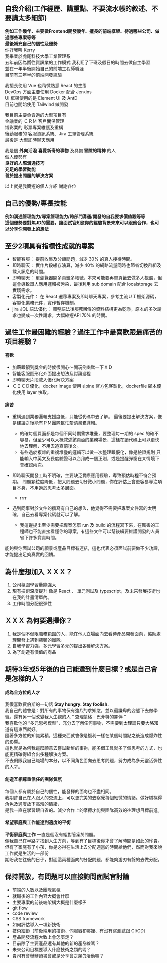 ## 自我介紹(工作經歷、講重點、不要流水帳的敘述、不要講太多細節)
**例如工作幾年、主要做Frontend開發幾年、擅長的前端框架、待過哪些公司、做過哪些專案等等**  
**最後補充自己的個性及優勢**  
你好我叫 Kerry  
我畢業於虎尾科技大學工業管理系    
五年前因為嚮往資訊業的工作模式
我利用了下班及假日的時間去做自主學習  
並在一年半後開始自己的前端工程師職涯  
目前有三年半的前端開發經驗  

我擅長使用 Vue 也稍微熟悉 React 的生態  
DevOps 方面主要使用 Docker 配合 Jenkins  
UI 框架使用的是 Element UI 及 AntD  
目前也開始使用 Tailwind 做開發

我目前主要負責過的大型項目有  
金融業的 ＣＲＭ 客戶關係管理  
博彩業的 彩票專案維護及重構  
後勤服務的 客服資訊系統、Jira 工單管理系統  
最後是 大型即時聊天應用  

我是個 **外向活潑** **喜愛新奇的事物** 及具備 **冒險的精神** 的人  
個人優勢有  
**良好的人際溝通技巧**   
**充足的學習動能**   
**善於提出問題的解決方案**  

以上就是我簡短的個人介紹 謝謝各位  

## 自己的優勢/專長技能
**例如溝通管理能力/專案管理能力/跨部門溝通/開發的自我要求價值觀等等**   
**這個優勢要對焦JD的需要，讓面試官知道你的經驗背景未來可以跟他合作，也可以分享你開發上的想法**  

## 至少2項具有指標性成就的專案
- 智能客服： 提前收集及分類問題，減少 30% 的真人接待時間。
- 即時聊天： 實作片段緩存演算，減少 40% 的網路流量同時也節省切換群組及載入訊息的時間。
- 即時聊天： 單瀏覽器開多頁籤多帳號，本來可能要再單頁籤去做多人視窗，但這會導致單人應用邏輯被污染，最後利用 sub domain 配合 localstorage 去實踐需求。
- 客製化元件： 在 React 遷移專案及即時聊天專案，參考主流ＵＩ框架源碼，客製化業務元件，實作暫存機制。
- jira JQL 語法優化： 調整語法後服務回傳的資料結構更為乾淨，原本的多次請求也變成一次性請求，大幅縮短API 70% 的時間。 

## 過往工作最困難的經驗？過往工作中最喜歡跟最痛苦的項目經驗？
#### 喜歡
- 加薪跟領到獎金的時候很開心～開玩笑幽默一下ＸＤ
- 智能客服圖形化介面提出想法及討論過程
- 即時聊天片段載入優化解決方案
- ＣＩＣＤ優化，docker image 使用 alpine 官方包客製化，dockerfile 腳本優化使用 layer 快取。  

#### 痛苦
- 重構遇到業務邏輯支援度低，只能從代碼中去了解。 最後要提出解決方案，像是建議之後能有ＰＭ團隊幫忙釐清業務邏輯。
  - 的確每個頁面都是每個不同時期需求堆疊，要整理每一期的 spec 的確不容易，但至少可以大概敘述該頁面的業務場景，這樣在讀代碼上可以更快地去理解，不用去追查前後文。
  - 有些過於複雜的重複堆疊的邏輯可以做一次整理跟優化，像是驗證規則 只能輸入中英文及長度驗證可以合用成一個正則，或是提醒彈窗在某情境下會確認兩次。

- 即時聊天開發工時不明確，主要缺乏實際應用經驗，導致預估時程不符合預期。 問題顆粒度降低，把大問題去切分微小問題，你在評估上會更容易專注項目本身，不用過於思考太多層面。
  - rrrr

- 遇到同事對於文件的撰寫有自己的想法，他覺得不需要把專案文件寫的太明確，自己去看專案代碼就可以了解。
  - 我這邊提出至少需要把專案怎麼 run  及 build 的流程寫下來，在厲害的工程師也不能直接看懂你的專案，有這些文件可以幫後續要維護開發的人員省下許多寶貴時間。


能夠與你面試公司的願景或產品目標有連結，這也代表必須面試前要做不少功課，才能提出足夠真實的回饋。
## 為什麼想加入 ＸＸＸ？
1. 公司氛圍學習量能強大
2. 現有技術深度提升 像是 React 、 單元測試及 typescript，及未來發展技術也在我的計畫清單內。
3. 工作時間分配很彈性

## ＸＸＸ 為何要選擇你？
1. 我是個不侷限職務範圍的人，能在他人立場面向去看待產品開發面向，協助處理開發上遇到瓶頸的團隊。
2. 自我學習力強，多元學習多元的提出各種解決方案。
3. 為了創造有價值的商品

## 期待3年或5年後的自己能達到什麼目標？或是自己會是怎樣的人？
#### 成為全方位的人才    
我很喜歡賈伯斯的一句話 **Stay hungry. Stay foolish.**   
我自己的體會是：對所有的事物保有強烈的求知慾，並以最謙卑的姿態下去做學習。還有另一個改變我人生觀的人 “ 查理蒙格 - 巴菲特的夥伴 ”   
我喜歡他的 “多元思考模型”，充分去了解任何事物，不需要到太理論只要大略知道有這東西就好。  
隨著多方位的知識累積，這種東西就會像是複利一樣在某個時間點之後造成爆炸性的影響。  
這也就是為何我這麼願意去嘗試新鮮的事物，能多個工具就多了個思考的方式，也能更精確得組合出多種解決方案。  
不去侷限我自己職場的本分，以不同角色面向去思考問題，努力成為多元靈活彈性的人才。
#### 創造互相尊重信任的團隊氣氛  
每個人都有屬於自己的個性，能發揮的面向也不盡相同。  
我期許自己在人跟人的交流上，可以更完美的去察覺每個細微的情緒。做好橋樑得角色及適度放下高漲的情緒，  
是我一直在學習跟自省的。減少合作上的摩擦才能與團隊高效的往理想目標前進。   

#### 希望家庭與工作能達到適度的平衡  
**平衡家庭與工作** 一直是個沒有絕對答案的問題。  
像我自己在半路才找到人生方向，等到有了目標後你才會了解時間是如此的珍貴。  
但有了家庭有了小孩，你是必得在生活上去分配適當的時間給他們，然而對我來說工作就是生活的一部份  
期盼我在往後的日子，對面這兩種面向的分配問題，都能夠游刃有餘的去做分配。  

## 保持開放，有問題可以直接詢問面試官討論
- 前端的人數以及團隊氣氛
- 就職後的工作內容大概會什麼
- 主要專案的前後端架構大概是什麼樣子
- git flow
- code review
- CSS framework
- 如何評估導入一項新技術
- 技術細節（前後端用的技術、伺服器在哪裡、有沒有寫測試跟 CI/CD）
- 產品開發流程大致上會怎麼走？
- 目前除了主要產品還有其他的新的產品線嗎？
- 未來公司目標要導入什麼技術之類的嗎？
- 貴司有會舉辦讀書會或是分享會之類的活動嗎？
